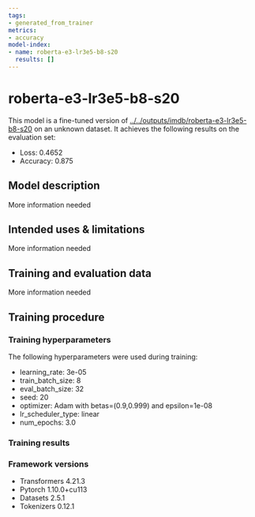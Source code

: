 ```yaml
---
tags:
- generated_from_trainer
metrics:
- accuracy
model-index:
- name: roberta-e3-lr3e5-b8-s20
  results: []
---
```


<!-- This model card has been generated automatically according to the information the Trainer had access to. You
should probably proofread and complete it, then remove this comment. -->

# roberta-e3-lr3e5-b8-s20

This model is a fine-tuned version of [../../outputs/imdb/roberta-e3-lr3e5-b8-s20](https://huggingface.co/../../outputs/imdb/roberta-e3-lr3e5-b8-s20) on an unknown dataset.
It achieves the following results on the evaluation set:
- Loss: 0.4652
- Accuracy: 0.875

## Model description

More information needed

## Intended uses & limitations

More information needed

## Training and evaluation data

More information needed

## Training procedure

### Training hyperparameters

The following hyperparameters were used during training:
- learning_rate: 3e-05
- train_batch_size: 8
- eval_batch_size: 32
- seed: 20
- optimizer: Adam with betas=(0.9,0.999) and epsilon=1e-08
- lr_scheduler_type: linear
- num_epochs: 3.0

### Training results



### Framework versions

- Transformers 4.21.3
- Pytorch 1.10.0+cu113
- Datasets 2.5.1
- Tokenizers 0.12.1
